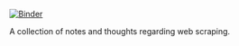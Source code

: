 [![Binder](https://mybinder.org/badge_logo.svg)](https://mybinder.org/v2/gh/briancohan/webscraping/master)

A collection of notes and thoughts regarding web scraping.